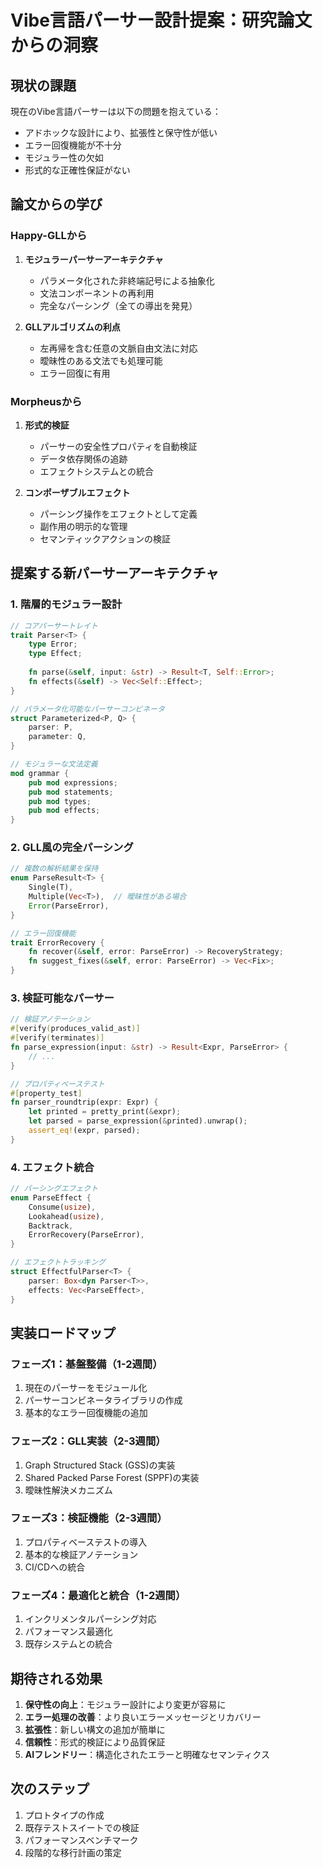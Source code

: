 # Vibe言語パーサー設計提案：研究論文からの洞察

## 現状の課題

現在のVibe言語パーサーは以下の問題を抱えている：
- アドホックな設計により、拡張性と保守性が低い
- エラー回復機能が不十分
- モジュラー性の欠如
- 形式的な正確性保証がない

## 論文からの学び

### Happy-GLLから
1. **モジュラーパーサーアーキテクチャ**
   - パラメータ化された非終端記号による抽象化
   - 文法コンポーネントの再利用
   - 完全なパーシング（全ての導出を発見）

2. **GLLアルゴリズムの利点**
   - 左再帰を含む任意の文脈自由文法に対応
   - 曖昧性のある文法でも処理可能
   - エラー回復に有用

### Morpheusから
1. **形式的検証**
   - パーサーの安全性プロパティを自動検証
   - データ依存関係の追跡
   - エフェクトシステムとの統合

2. **コンポーザブルエフェクト**
   - パーシング操作をエフェクトとして定義
   - 副作用の明示的な管理
   - セマンティックアクションの検証

## 提案する新パーサーアーキテクチャ

### 1. 階層的モジュラー設計
```rust
// コアパーサートレイト
trait Parser<T> {
    type Error;
    type Effect;
    
    fn parse(&self, input: &str) -> Result<T, Self::Error>;
    fn effects(&self) -> Vec<Self::Effect>;
}

// パラメータ化可能なパーサーコンビネータ
struct Parameterized<P, Q> {
    parser: P,
    parameter: Q,
}

// モジュラーな文法定義
mod grammar {
    pub mod expressions;
    pub mod statements;
    pub mod types;
    pub mod effects;
}
```

### 2. GLL風の完全パーシング
```rust
// 複数の解析結果を保持
enum ParseResult<T> {
    Single(T),
    Multiple(Vec<T>),  // 曖昧性がある場合
    Error(ParseError),
}

// エラー回復機能
trait ErrorRecovery {
    fn recover(&self, error: ParseError) -> RecoveryStrategy;
    fn suggest_fixes(&self, error: ParseError) -> Vec<Fix>;
}
```

### 3. 検証可能なパーサー
```rust
// 検証アノテーション
#[verify(produces_valid_ast)]
#[verify(terminates)]
fn parse_expression(input: &str) -> Result<Expr, ParseError> {
    // ...
}

// プロパティベーステスト
#[property_test]
fn parser_roundtrip(expr: Expr) {
    let printed = pretty_print(&expr);
    let parsed = parse_expression(&printed).unwrap();
    assert_eq!(expr, parsed);
}
```

### 4. エフェクト統合
```rust
// パーシングエフェクト
enum ParseEffect {
    Consume(usize),
    Lookahead(usize),
    Backtrack,
    ErrorRecovery(ParseError),
}

// エフェクトトラッキング
struct EffectfulParser<T> {
    parser: Box<dyn Parser<T>>,
    effects: Vec<ParseEffect>,
}
```

## 実装ロードマップ

### フェーズ1：基盤整備（1-2週間）
1. 現在のパーサーをモジュール化
2. パーサーコンビネータライブラリの作成
3. 基本的なエラー回復機能の追加

### フェーズ2：GLL実装（2-3週間）
1. Graph Structured Stack (GSS)の実装
2. Shared Packed Parse Forest (SPPF)の実装
3. 曖昧性解決メカニズム

### フェーズ3：検証機能（2-3週間）
1. プロパティベーステストの導入
2. 基本的な検証アノテーション
3. CI/CDへの統合

### フェーズ4：最適化と統合（1-2週間）
1. インクリメンタルパーシング対応
2. パフォーマンス最適化
3. 既存システムとの統合

## 期待される効果

1. **保守性の向上**：モジュラー設計により変更が容易に
2. **エラー処理の改善**：より良いエラーメッセージとリカバリー
3. **拡張性**：新しい構文の追加が簡単に
4. **信頼性**：形式的検証により品質保証
5. **AIフレンドリー**：構造化されたエラーと明確なセマンティクス

## 次のステップ

1. プロトタイプの作成
2. 既存テストスイートでの検証
3. パフォーマンスベンチマーク
4. 段階的な移行計画の策定